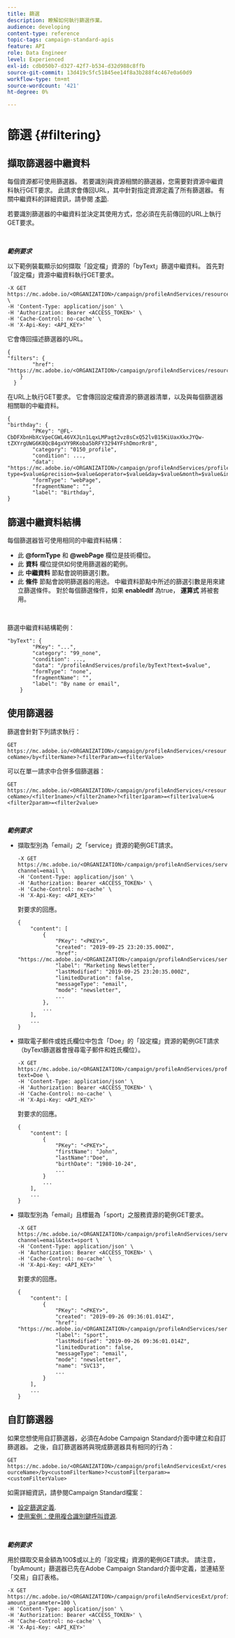 ```yaml
---
title: 篩選
description: 瞭解如何執行篩選作業。
audience: developing
content-type: reference
topic-tags: campaign-standard-apis
feature: API
role: Data Engineer
level: Experienced
exl-id: cdb050b7-d327-42f7-b534-d32d988c8ffb
source-git-commit: 13d419c5fc51845ee14f8a3b288f4c467e0a60d9
workflow-type: tm+mt
source-wordcount: '421'
ht-degree: 0%

---
```


# 篩選 {#filtering}

## 擷取篩選器中繼資料

每個資源都可使用篩選器。 若要識別與資源相關的篩選器，您需要對資源中繼資料執行GET要求。 此請求會傳回URL，其中針對指定資源定義了所有篩選器。 有關中繼資料的詳細資訊，請參閱 [本節](../../api/using/metadata-mechanism.md).

若要識別篩選器的中繼資料並決定其使用方式，您必須在先前傳回的URL上執行GET要求。

<br/>

***範例要求***

以下範例裝載顯示如何擷取「設定檔」資源的「byText」篩選中繼資料。 首先對「設定檔」資源中繼資料執行GET要求。

```
-X GET https://mc.adobe.io/<ORGANIZATION>/campaign/profileAndServices/resourceType/profile \
-H 'Content-Type: application/json' \
-H 'Authorization: Bearer <ACCESS_TOKEN>' \
-H 'Cache-Control: no-cache' \
-H 'X-Api-Key: <API_KEY>'
```

它會傳回描述篩選器的URL。

```
{
"filters": {
        "href": "https://mc.adobe.io/<ORGANIZATION>/campaign/profileAndServices/resourceType/<PKEY>/filters/"
    }
  }
```

在URL上執行GET要求。 它會傳回設定檔資源的篩選器清單，以及與每個篩選器相關聯的中繼資料。

```
{
"birthday": {
        "PKey": "@FL-CbDFXbnHbXcVpeCGWL46VXJLn1LqxLMPagt2vz8sCxQ52lvB15KiUaxXkxJYQw-tZXYrgUWG6K8QcB4gxVY9RKoba5bRFY3294YFshDmorRr8",
        "category": "0150_profile",
        "condition": ...,
        "data": "https://mc.adobe.io/<ORGANIZATION>/campaign/profileAndServices/profile/birthday?type=$value&precision=$value&operator=$value&day=$value&month=$value&includeStart=$value&endDay=$value&endMonth=$value&includeEnd=$value&relativeValue=$value&nextUnitsValue=$value&previousUnitsValue=$value",
        "formType": "webPage",
        "fragmentName": "",
        "label": "Birthday",
}
```

## 篩選中繼資料結構

每個篩選器皆可使用相同的中繼資料結構：

* 此 **@formType** 和 **@webPage** 欄位是技術欄位。
* 此 **資料** 欄位提供如何使用篩選器的範例。
* 此 **中繼資料** 節點會說明篩選引數。
* 此 **條件** 節點會說明篩選器的用途。 中繼資料節點中所述的篩選引數是用來建立篩選條件。 對於每個篩選條件，如果 **enabledIf** 為true， **運算式** 將被套用。

<br/>

篩選中繼資料結構範例：

```
"byText": {
        "PKey": "...",
        "category": "99_none",
        "condition": ...,
        "data": "/profileAndServices/profile/byText?text=$value",
        "formType": "none",
        "fragmentName": "",
        "label": "By name or email",
    }
```

## 使用篩選器

篩選會針對下列請求執行：

`GET https://mc.adobe.io/<ORGANIZATION>/campaign/profileAndServices/<resourceName>/by<filterName>?<filterParam>=<filterValue>`

可以在單一請求中合併多個篩選器：

`GET https://mc.adobe.io/<ORGANIZATION>/campaign/profileAndServices/<resourceName>/<filter1name>/<filter2name>?<filter1param>=<filter1value>&<filter2param>=<filter2value>`

<br/>

***範例要求***

* 擷取型別為「email」之「service」資源的範例GET請求。

  ```
  -X GET https://mc.adobe.io/<ORGANIZATION>/campaign/profileAndServices/service/byChannel?channel=email \
  -H 'Content-Type: application/json' \
  -H 'Authorization: Bearer <ACCESS_TOKEN>' \
  -H 'Cache-Control: no-cache' \
  -H 'X-Api-Key: <API_KEY>'
  ```

  對要求的回應。

  ```
  {
      "content": [
          {
              "PKey": "<PKEY>",
              "created": "2019-09-25 23:20:35.000Z",
              "href": "https://mc.adobe.io/<ORGANIZATION>/campaign/profileAndServices/service/@I_FIiDush4OQPc0mbOVR9USoh36Tt5CsD35lATvQjdWlXrYc0lFkvle2XIwZUbD8GqTVvSp8AfWFUvjkGMe1fPe5nok",
              "label": "Marketing Newsletter",
              "lastModified": "2019-09-25 23:20:35.000Z",
              "limitedDuration": false,
              "messageType": "email",
              "mode": "newsletter",
              ...
          },
          ...
      ],
      ...
  }
  ```

* 擷取電子郵件或姓氏欄位中包含「Doe」的「設定檔」資源的範例GET請求（byText篩選器會搜尋電子郵件和姓氏欄位）。

  ```
  -X GET https://mc.adobe.io/<ORGANIZATION>/campaign/profileAndServices/profile/byText?text=Doe \
  -H 'Content-Type: application/json' \
  -H 'Authorization: Bearer <ACCESS_TOKEN>' \
  -H 'Cache-Control: no-cache' \
  -H 'X-Api-Key: <API_KEY>'
  ```

  對要求的回應。

  ```
  {
      "content": [
          {
              "PKey": "<PKEY>",
              "firstName": "John",
              "lastName":"Doe",
              "birthDate": "1980-10-24",
              ...
          }
          ...
      ],
      ...
  }
  ```

* 擷取型別為「email」且標籤為「sport」之服務資源的範例GET要求。

  ```
  -X GET https://mc.adobe.io/<ORGANIZATION>/campaign/profileAndServices/service/byChannel/byText?channel=email&text=sport \
  -H 'Content-Type: application/json' \
  -H 'Authorization: Bearer <ACCESS_TOKEN>' \
  -H 'Cache-Control: no-cache' \
  -H 'X-Api-Key: <API_KEY>'
  ```

  對要求的回應。

  ```
  {
      "content": [
          {
              "PKey": "<PKEY>",
              "created": "2019-09-26 09:36:01.014Z",
              "href": "https://mc.adobe.io/<ORGANIZATION>/campaign/profileAndServices/service/<PKEY>",
              "label": "sport",
              "lastModified": "2019-09-26 09:36:01.014Z",
              "limitedDuration": false,
              "messageType": "email",
              "mode": "newsletter",
              "name": "SVC13",
              ...
          }
      ],
      ...
  }
  ```

## 自訂篩選器

如果您想使用自訂篩選器，必須在Adobe Campaign Standard介面中建立和自訂篩選器。 之後，自訂篩選器將與現成篩選器具有相同的行為：

`GET https://mc.adobe.io/<ORGANIZATION>/campaign/profileAndServicesExt/<resourceName>/by<customFilterName>?<customFilterparam>=<customFilterValue>`

如需詳細資訊，請參閱Campaign Standard檔案：

* [設定篩選定義](https://helpx.adobe.com/campaign/standard/developing/using/configuring-filter-definition.html).
* [使用案例：使用複合識別鍵呼叫資源](https://experienceleague.adobe.com/docs/campaign-standard/using/developing/adding-or-extending-a-resource/uc-calling-resource-id-key.html).

<br/>

***範例要求***

用於擷取交易金額為100$或以上的「設定檔」資源的範例GET請求。 請注意，「byAmount」篩選器已先在Adobe Campaign Standard介面中定義，並連結至「交易」自訂表格。

```
-X GET https://mc.adobe.io/<ORGANIZATION>/campaign/profileAndServicesExt/profile/byAmount?amount_parameter=100 \
-H 'Content-Type: application/json' \
-H 'Authorization: Bearer <ACCESS_TOKEN>' \
-H 'Cache-Control: no-cache' \
-H 'X-Api-Key: <API_KEY>'
```

<!--
Response to the request.

```

{
    "content": [
        {
            "PKey": "<PKEY>",
            "builtIn": false,
            "created": "2019-09-26 09:36:01.014Z",
            "desc": "",
            "end": "",
            "href": "https://mc.adobe.io/<ORGANIZATION>/campaign/profileAndServices/profile/<PKEY>",
            ...
        }
    ],
}

```

-->

<!-- exemple à vérifier de bout en bout-->

<!--+category = query editor
privacy ?
displayFOrmat ?
pour faire un POST sur une enum, il faut lui passer le @name décrit dans le noeud values, chaque @name a une correspondance en format = au format définit par le resType
-->





<!--
 if link ou collection.* resName +
* resTarget tout ca, ca va ensemble : le système de lien, resTarget va donner la ressource targetée par le lien. type
resType = type technique (long..) resType = link alors unbound='false' ou 'true'
If type = enumeration alors champ "values" rajouté et les valeurs sont dans values
pour faire un POST sur une enum, il faut lui passer le @name décrit dans le noeud values, chaque @name a une correspondance en format = au format définit par le resType
ail faut que la valeur poster soit conforme ,elle doit valider la dataPolicy . La dataPolicy peut soit controler la valeur (email invalide), soit transformé (cas du smartCase par exemple)
type dans les metadata = type de haut-niveau (nombre, text)
-->
